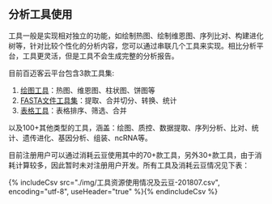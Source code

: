 ## 分析工具使用

工具一般是实现相对独立的功能，如绘制热图、绘制维恩图、序列比对、构建进化树等，针对比较个性化的分析内容，您可以通过串联几个工具来实现。相比分析平台，工具更灵活，但是工具不会生成完整的分析报告。

目前百迈客云平台包含3款工具集:
1. [绘图工具](https://console.biocloud.net/static/index.html#/drawtools/intoDrawTool)：热图、维恩图、柱状图、饼图等
2. [FASTA文件工具集](https://console.biocloud.net/static/index.html#/fastatoolset/0/dataimport)：提取、合并切分、转换、统计
3. [表格工具](https://console.biocloud.net/drawtools/formTool/formEdit#!/)：表格排序、筛选、合并

以及100+其他类型的工具，涵盖：绘图、质控、数据提取、序列分析、比对、统计、遗传进化、基因分析、组装、ncRNA等。

目前注册用户可以通过消耗云豆使用其中的70+款工具，另外30+款工具，由于消耗计算较多，因此暂时未对注册用户开发。所有工具及消耗云豆情况见下表：

{% includeCsv src="./img/工具资源使用情况及云豆-201807.csv", encoding="utf-8", useHeader="true" %}{% endincludeCsv %}